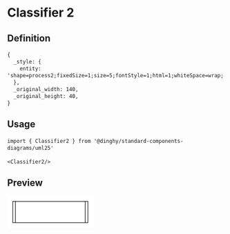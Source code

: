 # Classifier 2

## Definition

```
{
  _style: { 
    entity: 'shape=process2;fixedSize=1;size=5;fontStyle=1;html=1;whiteSpace=wrap;',
  },
  _original_width: 140,
  _original_height: 40,
}
```

## Usage

```
import { Classifier2 } from '@dinghy/standard-components-diagrams/uml25'

<Classifier2/>
```

## Preview

<img src="./classifier-2.png" width="200"/>
